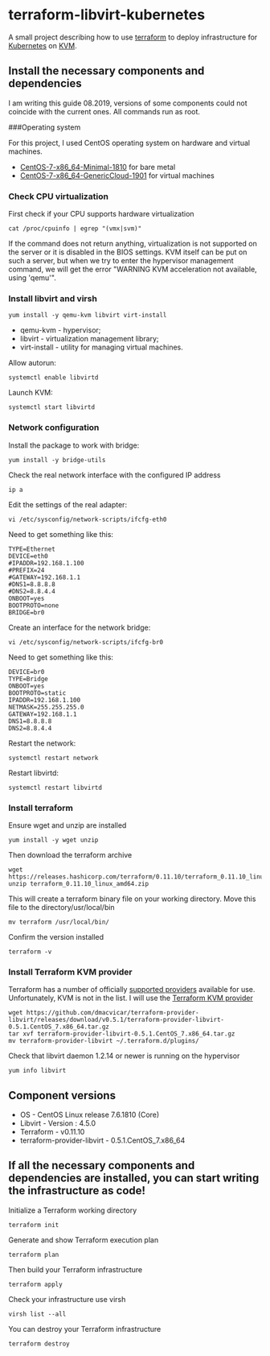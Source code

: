# terraform-libvirt-kubernetes

A small project describing how to use [terraform](https://www.terraform.io/) to deploy infrastructure for [Kubernetes](https://kubernetes.io/) on [KVM](https://wikipedia.org/wiki/KVM).

## Install the necessary components and dependencies

I am writing this guide 08.2019, versions of some components could not coincide with the current ones. All commands run as root.

###Operating system

For this project, I used CentOS operating system on hardware and virtual machines.

* [CentOS-7-x86_64-Minimal-1810](http://isoredirect.centos.org/centos/7/isos/x86_64/CentOS-7-x86_64-Minimal-1810.iso) for bare metal
* [CentOS-7-x86_64-GenericCloud-1901](https://cloud.centos.org/centos/7/images/) for virtual machines

### Check CPU virtualization 

First check if your CPU supports hardware virtualization

```
cat /proc/cpuinfo | egrep "(vmx|svm)"
```

If the command does not return anything, virtualization is not supported on the server or it is disabled in the BIOS settings. KVM itself can be put on such a server, but when we try to enter the hypervisor management command, we will get the error "WARNING KVM acceleration not available, using 'qemu'".

### Install libvirt and virsh

```
yum install -y qemu-kvm libvirt virt-install
```
* qemu-kvm - hypervisor; 
* libvirt - virtualization management library;
* virt-install - utility for managing virtual machines.

Allow autorun:

```
systemctl enable libvirtd
```

Launch KVM:

```
systemctl start libvirtd
```

### Network configuration

Install the package to work with bridge:

```
yum install -y bridge-utils
```

Сheck the real network interface with the configured IP address

```
ip a
```

Edit the settings of the real adapter:

```
vi /etc/sysconfig/network-scripts/ifcfg-eth0
```

Need to get something like this:

```
TYPE=Ethernet
DEVICE=eth0
#IPADDR=192.168.1.100
#PREFIX=24
#GATEWAY=192.168.1.1
#DNS1=8.8.8.8
#DNS2=8.8.4.4
ONBOOT=yes
BOOTPROTO=none
BRIDGE=br0
```

Create an interface for the network bridge:

```
vi /etc/sysconfig/network-scripts/ifcfg-br0
```

Need to get something like this:

```
DEVICE=br0
TYPE=Bridge
ONBOOT=yes
BOOTPROTO=static
IPADDR=192.168.1.100
NETMASK=255.255.255.0
GATEWAY=192.168.1.1
DNS1=8.8.8.8
DNS2=8.8.4.4
```
Restart the network:

```
systemctl restart network
```

Restart libvirtd:

```
systemctl restart libvirtd
```

### Install terraform

Ensure wget and unzip are installed

```
yum install -y wget unzip
```

Then download the terraform archive

```
wget https://releases.hashicorp.com/terraform/0.11.10/terraform_0.11.10_linux_amd64.zip
unzip terraform_0.11.10_linux_amd64.zip
```

This will create a terraform binary file on your working directory. Move this file to the directory/usr/local/bin

```
mv terraform /usr/local/bin/
```

Confirm the version installed

```
terraform -v
```

### Install Terraform KVM provider

Terraform has a number of officially [supported providers](https://www.terraform.io/docs/providers/) available for use. Unfortunately, KVM is not in the list. I will use the [Terraform KVM provider](https://github.com/dmacvicar/terraform-provider-libvirt)

```
wget https://github.com/dmacvicar/terraform-provider-libvirt/releases/download/v0.5.1/terraform-provider-libvirt-0.5.1.CentOS_7.x86_64.tar.gz
tar xvf terraform-provider-libvirt-0.5.1.CentOS_7.x86_64.tar.gz
mv terraform-provider-libvirt ~/.terraform.d/plugins/
```

Check that libvirt daemon 1.2.14 or newer is running on the hypervisor

```
yum info libvirt
```

## Component versions

* OS - CentOS Linux release 7.6.1810 (Core)
* Libvirt - Version : 4.5.0
* Terraform - v0.11.10
* terraform-provider-libvirt - 0.5.1.CentOS_7.x86_64

## If all the necessary components and dependencies are installed, you can start writing the infrastructure as code!

Initialize a Terraform working directory

```
terraform init
```

Generate and show Terraform execution plan

```
terraform plan
```

Then build your Terraform infrastructure

```
terraform apply
```

Check your infrastructure use virsh

```
virsh list --all
``` 

You can destroy your Terraform infrastructure

```
terraform destroy
```